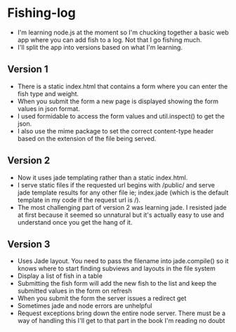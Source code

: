 Fishing-log
===========

* I'm learning node.js at the moment so I'm chucking together a basic web app where you can add fish to a log. Not that I go fishing much.
* I'll split the app into versions based on what I'm learning.

Version 1
---------
* There is a static index.html that contains a form where you can enter the fish type and weight.
* When you submit the form a new page is displayed showing the form values in json format.
* I used formidable to access the form values and util.inspect() to get the json.
* I also use the mime package to set the correct content-type header based on the extension of the file being served.

Version 2
---------
* Now it uses jade templating rather than a static index.html.
* I serve static files if the requested url begins with /public/ and serve jade template results for any other file ie; index.jade (which is the default template in my code if the request url is /).
* The most challenging part of version 2 was learning jade. I resisted jade at first because it seemed so unnatural but it's actually easy to use and understand once you get the hang of it.

Version 3
---------
* Uses Jade layout. You need to pass the filename into jade.compile() so it knows where to start finding subviews and layouts in the file system
* Display a list of fish in a table
* Submitting the fish form will add the new fish to the list and keep the submitted values in the form on refresh
* When you submit the form the server issues a redirect get
* Sometimes jade and node errors are unhelpful
* Request exceptions bring down the entire node server. There must be a way of handling this I'll get to that part in the book I'm reading no doubt

